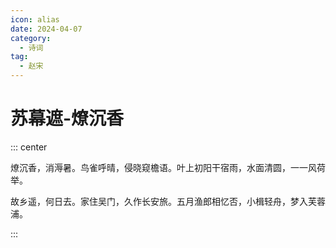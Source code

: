 ```yaml
---
icon: alias
date: 2024-04-07
category:
  - 诗词
tag:
  - 赵宋
---
```


# 苏幕遮-燎沉香

<!-- more -->


::: center 

燎沉香，消溽暑。鸟雀呼晴，侵晓窥檐语。叶上初阳干宿雨，水面清圆，一一风荷举。


故乡遥，何日去。家住吴门，久作长安旅。五月渔郎相忆否，小楫轻舟，梦入芙蓉浦。

:::